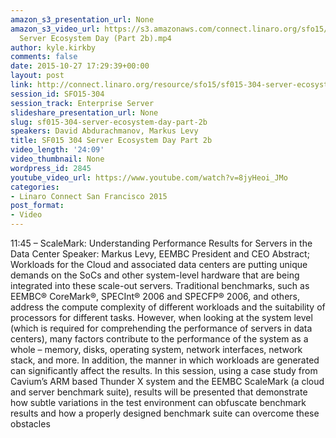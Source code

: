 ```yaml
---
amazon_s3_presentation_url: None
amazon_s3_video_url: https://s3.amazonaws.com/connect.linaro.org/sfo15/Videos/09-23-Wednesday/SF015-304
  Server Ecosystem Day (Part 2b).mp4
author: kyle.kirkby
comments: false
date: 2015-10-27 17:29:39+00:00
layout: post
link: http://connect.linaro.org/resource/sfo15/sf015-304-server-ecosystem-day-part-2b/
session_id: SFO15-304
session_track: Enterprise Server
slideshare_presentation_url: None
slug: sf015-304-server-ecosystem-day-part-2b
speakers: David Abdurachmanov, Markus Levy
title: SF015 304 Server Ecosystem Day Part 2b
video_length: '24:09'
video_thumbnail: None
wordpress_id: 2845
youtube_video_url: https://www.youtube.com/watch?v=8jyHeoi_JMo
categories:
- Linaro Connect San Francisco 2015
post_format:
- Video
---
```


11:45 – ScaleMark: Understanding Performance Results for Servers in the Data Center
Speaker: Markus Levy, EEMBC President and CEO
Abstract; Workloads for the Cloud and associated data centers are putting unique demands on the SoCs and other system-level hardware that are being integrated into these scale-out servers. Traditional benchmarks, such as EEMBC® CoreMark®, SPECInt® 2006 and SPECFP® 2006, and others, address the compute complexity of different workloads and the suitability of processors for different tasks. However, when looking at the system level (which is required for comprehending the performance of servers in data centers), many factors contribute to the performance of the system as a whole – memory, disks, operating system, network interfaces, network stack, and more. In addition, the manner in which workloads are generated can significantly affect the results. In this session, using a case study from Cavium’s ARM based Thunder X system and the EEMBC ScaleMark (a cloud and server benchmark suite), results will be presented that demonstrate how subtle variations in the test environment can obfuscate benchmark results and how a properly designed benchmark suite can overcome these obstacles
